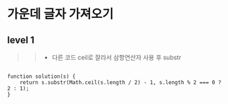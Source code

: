 # 가운데 글자 가져오기
## level 1

>> - 다른 코드
>> ceil로 잘라서 삼항연산자 사용 후 substr
<pre><code>
function solution(s) {
    return s.substr(Math.ceil(s.length / 2) - 1, s.length % 2 === 0 ? 2 : 1);
}
</code></pre>
